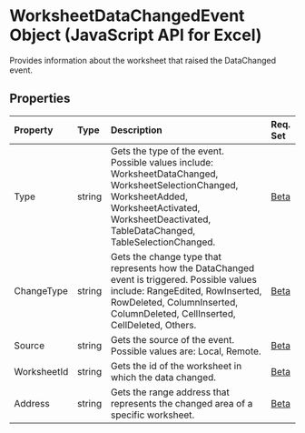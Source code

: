 # WorksheetDataChangedEvent Object (JavaScript API for Excel)

Provides information about the worksheet that raised the DataChanged event.

## Properties

| Property	   | Type	|Description| Req. Set|
|:---------------|:--------|:----------|:----|
|Type|string|Gets the type of the event. Possible values include: WorksheetDataChanged, WorksheetSelectionChanged, WorksheetAdded, WorksheetActivated, WorksheetDeactivated, TableDataChanged, TableSelectionChanged. |[Beta](../requirement-sets/excel-api-requirement-sets.md)|
|ChangeType|string|Gets the change type that represents how the DataChanged event is triggered. Possible values include: RangeEdited, RowInserted, RowDeleted, ColumnInserted, ColumnDeleted, CellInserted, CellDeleted, Others.|[Beta](../requirement-sets/excel-api-requirement-sets.md)|
|Source|string|Gets the source of the event. Possible values are: Local, Remote.|[Beta](../requirement-sets/excel-api-requirement-sets.md)|
|WorksheetId|string|Gets the id of the worksheet in which the data changed.|[Beta](../requirement-sets/excel-api-requirement-sets.md)|
|Address|string|Gets the range address that represents the changed area of a specific worksheet.|[Beta](../requirement-sets/excel-api-requirement-sets.md)|
